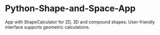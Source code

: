 # Python-Shape-and-Space-App
App with ShapeCalculator for 2D, 3D and compound shapes. User-friendly interface supports geometric calculations.
